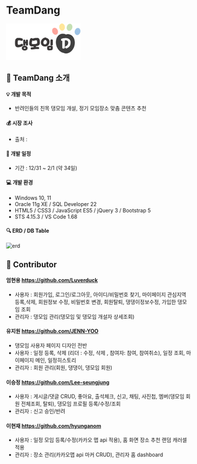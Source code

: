 # TeamDang

<img src="dang/src/main/resources/static/images/logo.png" width="40%"/>

:information_desk_person: TeamDang 소개
------------------------------
#### :bulb: 개발 목적   
* 반려인들의 친목 댕모임 개설, 정기 모임장소 맞춤 콘텐츠 추천

#### :moneybag: 시장 조사 
  - 출처 : 

#### :calendar: 개발 일정   
* 기간 : 12/31 ~ 2/1 (약 34일)

#### :computer: 개발 환경   
* Windows 10, 11
* Oracle 11g XE / SQL Developer 22
* HTML5 / CSS3 / JavaScript ES5 / jQuery 3 / Bootstrap 5
* STS 4.15.3 / VS Code 1.68

#### :mag: ERD / DB Table
![erd](https://user-images.githubusercontent.com/109942536/216378588-432d355f-caa4-4fbf-b812-005fb7f8cba5.jpg)

:clap: Contributor
---------------
#### 엄현용 https://github.com/Luverduck
* 사용자 : 회원가입, 로그인/로그아웃, 아이디/비밀번호 찾기, 마이페이지 관심지역 등록,삭제, 회원정보 수정, 비밀번호 변경, 회원탈퇴, 댕댕이정보수정, 가입한 댕모임 조회
* 관리자 : 댕모임 관리(댕모임 및 댕모임 개설자 상세조회)

#### 유지원 https://github.com/JENN-YOO
* 댕모임 사용자 페이지 디자인 전반
* 사용자 : 일정 등록, 삭제 (리더 : 수정, 삭제 , 참여자: 참여, 참여취소), 일정 조회, 마이페이지 메인, 일정히스토리
* 관리자 : 회원 관리(회원, 댕댕이, 댕모임 회원)

#### 이승정 https://github.com/Lee-seungjung
* 사용자 : 게시글/댓글 CRUD, 좋아요, 출석체크, 신고, 채팅, 사진첩, 멤버(댕모임 회원 전체조회, 탈퇴), 댕모임 프로필 등록/수정/조회
* 관리자 : 신고 승인/반려

#### 이현재 https://github.com/hyunganom
* 사용자 : 일정 모임 등록/수정(카카오 맵 api 적용), 홈 화면 장소 추천 랜덤 캐러셀 적용
* 관리자 : 장소 관리(카카오맵 api 마커 CRUD), 관리자 홈 dashboard

 
